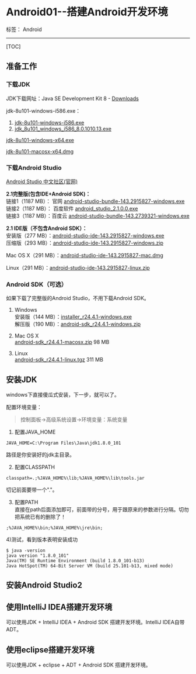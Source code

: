 # Android01--搭建Android开发环境

标签： Android

---
[TOC]

## 准备工作

### 下载JDK
JDK下载网址：Java SE Development Kit 8 - [Downloads](http://www.oracle.com/technetwork/java/javase/downloads/jdk8-downloads-2133151.html)  


jdk-8u101-windows-i586.exe：  
1) [jdk-8u101-windows-i586.exe](http://download.oracle.com/otn-pub/java/jdk/8u101-b13/jdk-8u101-windows-i586.exe)  
2) [jdk_8u101_windows_i586_8.0.1010.13.exe](http://sw.bos.baidu.com/sw-search-sp/software/11500c7bad2ed/jdk_8u101_windows_i586_8.0.1010.13.exe)  

[jdk-8u101-windows-x64.exe](http://download.oracle.com/otn-pub/java/jdk/8u101-b13/jdk-8u101-windows-x64.exe)  

[jdk-8u101-macosx-x64.dmg](http://download.oracle.com/otn-pub/java/jdk/8u101-b13/jdk-8u101-macosx-x64.dmg)  

### 下载Android Studio

[Android Studio 中文社区(官网)](http://www.android-studio.org/)  


**2.1完整版(包含IDE+Android SDK)：**  
链接1（1187 MB）： 官网 [android-studio-bundle-143.2915827-windows.exe](https://dl.google.com/dl/android/studio/install/2.1.2.0/android-studio-bundle-143.2915827-windows.exe)  
链接2（1187 MB）： 百度软件 [android_studio_2.1.0.0.exe](http://sw.bos.baidu.com/sw-search-sp/software/9de9eafde52ad/android_studio_2.1.0.0.exe)  
链接3（1187 MB）：百度云 [android-studio-bundle-143.2739321-windows.exe](http://pan.baidu.com/s/1qYVc6kc)  

**2.1 IDE版（不包含Android SDK）：**  
安装版（277 MB）：[android-studio-ide-143.2915827-windows.exe](https://dl.google.com/dl/android/studio/install/2.1.2.0/android-studio-ide-143.2915827-windows.exe)  
压缩版（293 MB）：[android-studio-ide-143.2915827-windows.zip](https://dl.google.com/dl/android/studio/ide-zips/2.1.2.0/android-studio-ide-143.2915827-windows.zip)  

Mac OS X（291 MB）：[android-studio-ide-143.2915827-mac.dmg](https://dl.google.com/dl/android/studio/install/2.1.2.0/android-studio-ide-143.2915827-mac.dmg)  

Linux（291 MB）：[android-studio-ide-143.2915827-linux.zip](https://dl.google.com/dl/android/studio/ide-zips/2.1.2.0/android-studio-ide-143.2915827-linux.zip)  

### Android SDK（可选）

如果下载了完整版的Android Studio，不用下载Android SDK。  

1) Windows  
安装版（144 MB）：[installer_r24.4.1-windows.exe](https://dl.google.com/android/installer_r24.4.1-windows.exe)  
解压版（190 MB）：[android-sdk_r24.4.1-windows.zip](https://dl.google.com/android/android-sdk_r24.4.1-windows.zip)  

2) Mac OS X  
[android-sdk_r24.4.1-macosx.zip](https://dl.google.com/android/android-sdk_r24.4.1-macosx.zip) 98 MB  

3) Linux  
[android-sdk_r24.4.1-linux.tgz](https://dl.google.com/android/android-sdk_r24.4.1-linux.tgz) 311 MB  

## 安装JDK
windows下直接傻瓜式安装，下一步，就可以了。  

配置环境变量：  
> 控制面板->高级系统设置->环境变量：系统变量  

1) 配置JAVA_HOME  
```
JAVA_HOME=C:\Program Files\Java\jdk1.8.0_101
```
路径是你安装好的jdk主目录。  

2) 配置CLASSPATH  
```
classpath=.;%JAVA_HOME%\lib;%JAVA_HOME%\lib\tools.jar
```
切记前面要带一个"."。  

3) 配置PATH  
直接在path后面添加即可，前面带的分号，用于跟原来的参数进行分隔。切勿把系统已有的删除了！  
```
;%JAVA_HOME%\bin;%JAVA_HOME%\jre\bin;
```

4)测试，看到版本表明安装成功  
```
$ java -version
java version "1.8.0_101"
Java(TM) SE Runtime Environment (build 1.8.0_101-b13)
Java HotSpot(TM) 64-Bit Server VM (build 25.101-b13, mixed mode)
```



## 安装Android Studio2


## 使用IntelliJ IDEA搭建开发环境
可以使用JDK + IntelliJ IDEA + Android SDK 搭建开发环境。IntelliJ IDEA自带ADT。

## 使用eclipse搭建开发环境
可以使用JDK + eclipse + ADT + Android SDK 搭建开发环境。


